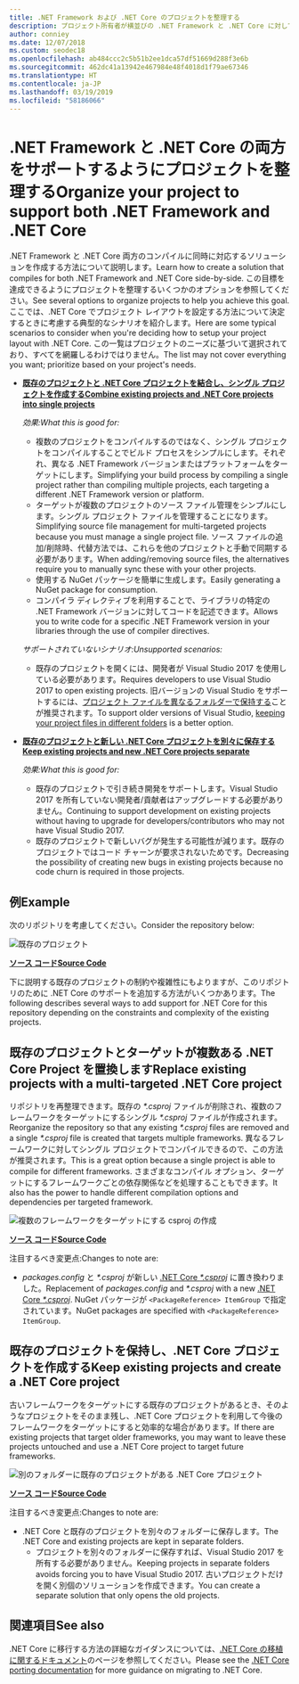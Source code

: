 ```yaml
---
title: .NET Framework および .NET Core のプロジェクトを整理する
description: プロジェクト所有者が横並びの .NET Framework と .NET Core に対してソリューションをコンパイルするときに役立ちます。
author: conniey
ms.date: 12/07/2018
ms.custom: seodec18
ms.openlocfilehash: ab484ccc2c5b51b2ee1dca57df51669d288f3e6b
ms.sourcegitcommit: 462dc41a13942e467984e48f4018d1f79ae67346
ms.translationtype: HT
ms.contentlocale: ja-JP
ms.lasthandoff: 03/19/2019
ms.locfileid: "58186066"
---
```

# <a name="organize-your-project-to-support-both-net-framework-and-net-core"></a><span data-ttu-id="73f03-103">.NET Framework と .NET Core の両方をサポートするようにプロジェクトを整理する</span><span class="sxs-lookup"><span data-stu-id="73f03-103">Organize your project to support both .NET Framework and .NET Core</span></span>

<span data-ttu-id="73f03-104">.NET Framework と .NET Core 両方のコンパイルに同時に対応するソリューションを作成する方法について説明します。</span><span class="sxs-lookup"><span data-stu-id="73f03-104">Learn how to create a solution that compiles for both .NET Framework and .NET Core side-by-side.</span></span> <span data-ttu-id="73f03-105">この目標を達成できるようにプロジェクトを整理するいくつかのオプションを参照してください。</span><span class="sxs-lookup"><span data-stu-id="73f03-105">See several options to organize projects to help you achieve this goal.</span></span> <span data-ttu-id="73f03-106">ここでは、.NET Core でプロジェクト レイアウトを設定する方法について決定するときに考慮する典型的なシナリオを紹介します。</span><span class="sxs-lookup"><span data-stu-id="73f03-106">Here are some typical scenarios to consider when you're deciding how to setup your project layout with .NET Core.</span></span> <span data-ttu-id="73f03-107">この一覧はプロジェクトのニーズに基づいて選択されており、すべてを網羅しるわけではりません。</span><span class="sxs-lookup"><span data-stu-id="73f03-107">The list may not cover everything you want; prioritize based on your project's needs.</span></span>

* [<span data-ttu-id="73f03-108">**既存のプロジェクトと .NET Core プロジェクトを結合し、シングル プロジェクトを作成する**</span><span class="sxs-lookup"><span data-stu-id="73f03-108">**Combine existing projects and .NET Core projects into single projects**</span></span>](#replace-existing-projects-with-a-multi-targeted-net-core-project)

  <span data-ttu-id="73f03-109">*効果:*</span><span class="sxs-lookup"><span data-stu-id="73f03-109">*What this is good for:*</span></span>
  * <span data-ttu-id="73f03-110">複数のプロジェクトをコンパイルするのではなく、シングル プロジェクトをコンパイルすることでビルド プロセスをシンプルにします。それぞれ、異なる .NET Framework バージョンまたはプラットフォームをターゲットにします。</span><span class="sxs-lookup"><span data-stu-id="73f03-110">Simplifying your build process by compiling a single project rather than compiling multiple projects, each targeting a different .NET Framework version or platform.</span></span>
  * <span data-ttu-id="73f03-111">ターゲットが複数のプロジェクトのソース ファイル管理をシンプルにします。シングル プロジェクト ファイルを管理することになります。</span><span class="sxs-lookup"><span data-stu-id="73f03-111">Simplifying source file management for multi-targeted projects because you must manage a single project file.</span></span> <span data-ttu-id="73f03-112">ソース ファイルの追加/削除時、代替方法では、これらを他のプロジェクトと手動で同期する必要があります。</span><span class="sxs-lookup"><span data-stu-id="73f03-112">When adding/removing source files, the alternatives require you to manually sync these with your other projects.</span></span>
  * <span data-ttu-id="73f03-113">使用する NuGet パッケージを簡単に生成します。</span><span class="sxs-lookup"><span data-stu-id="73f03-113">Easily generating a NuGet package for consumption.</span></span>
  * <span data-ttu-id="73f03-114">コンパイラ ディレクティブを利用することで、ライブラリの特定の .NET Framework バージョンに対してコードを記述できます。</span><span class="sxs-lookup"><span data-stu-id="73f03-114">Allows you to write code for a specific .NET Framework version in your libraries through the use of compiler directives.</span></span>

  <span data-ttu-id="73f03-115">*サポートされていないシナリオ:*</span><span class="sxs-lookup"><span data-stu-id="73f03-115">*Unsupported scenarios:*</span></span>
  * <span data-ttu-id="73f03-116">既存のプロジェクトを開くには、開発者が Visual Studio 2017 を使用している必要があります。</span><span class="sxs-lookup"><span data-stu-id="73f03-116">Requires developers to use Visual Studio 2017 to open existing projects.</span></span> <span data-ttu-id="73f03-117">旧バージョンの Visual Studio をサポートするには、[プロジェクト ファイルを異なるフォルダーで保持する](#support-vs)ことが推奨されます。</span><span class="sxs-lookup"><span data-stu-id="73f03-117">To support older versions of Visual Studio, [keeping your project files in different folders](#support-vs) is a better option.</span></span>

* <a name="support-vs"></a><span data-ttu-id="73f03-118">[**既存のプロジェクトと新しい .NET Core プロジェクトを別々に保存する**](#keep-existing-projects-and-create-a-net-core-project)</span><span class="sxs-lookup"><span data-stu-id="73f03-118">[**Keep existing projects and new .NET Core projects separate**](#keep-existing-projects-and-create-a-net-core-project)</span></span>

  <span data-ttu-id="73f03-119">*効果:*</span><span class="sxs-lookup"><span data-stu-id="73f03-119">*What this is good for:*</span></span>
  * <span data-ttu-id="73f03-120">既存のプロジェクトで引き続き開発をサポートします。Visual Studio 2017 を所有していない開発者/貢献者はアップグレードする必要がありません。</span><span class="sxs-lookup"><span data-stu-id="73f03-120">Continuing to support development on existing projects without having to upgrade for developers/contributors who may not have Visual Studio 2017.</span></span>
  * <span data-ttu-id="73f03-121">既存のプロジェクトで新しいバグが発生する可能性が減ります。既存のプロジェクトではコード チャーンが要求されないためです。</span><span class="sxs-lookup"><span data-stu-id="73f03-121">Decreasing the possibility of creating new bugs in existing projects because no code churn is required in those projects.</span></span>

## <a name="example"></a><span data-ttu-id="73f03-122">例</span><span class="sxs-lookup"><span data-stu-id="73f03-122">Example</span></span>

<span data-ttu-id="73f03-123">次のリポジトリを考慮してください。</span><span class="sxs-lookup"><span data-stu-id="73f03-123">Consider the repository below:</span></span>

![既存のプロジェクト](./media/project-structure/existing-project-structure.png)

[<span data-ttu-id="73f03-125">**ソース コード**</span><span class="sxs-lookup"><span data-stu-id="73f03-125">**Source Code**</span></span>](https://github.com/dotnet/samples/tree/master/framework/libraries/migrate-library/)

<span data-ttu-id="73f03-126">下に説明する既存のプロジェクトの制約や複雑性にもよりますが、このリポジトリのために .NET Core のサポートを追加する方法がいくつかあります。</span><span class="sxs-lookup"><span data-stu-id="73f03-126">The following describes several ways to add support for .NET Core for this repository depending on the constraints and complexity of the existing projects.</span></span>

## <a name="replace-existing-projects-with-a-multi-targeted-net-core-project"></a><span data-ttu-id="73f03-127">既存のプロジェクトとターゲットが複数ある .NET Core Project を置換します</span><span class="sxs-lookup"><span data-stu-id="73f03-127">Replace existing projects with a multi-targeted .NET Core project</span></span>

<span data-ttu-id="73f03-128">リポジトリを再整理できます。既存の *\*.csproj* ファイルが削除され、複数のフレームワークをターゲットにするシングル *\*.csproj* ファイルが作成されます。</span><span class="sxs-lookup"><span data-stu-id="73f03-128">Reorganize the repository so that any existing *\*.csproj* files are removed and a single *\*.csproj* file is created that targets multiple frameworks.</span></span> <span data-ttu-id="73f03-129">異なるフレームワークに対してシングル プロジェクトでコンパイルできるので、この方法が推奨されます。</span><span class="sxs-lookup"><span data-stu-id="73f03-129">This is a great option because a single project is able to compile for different frameworks.</span></span> <span data-ttu-id="73f03-130">さまざまなコンパイル オプション、ターゲットにするフレームワークごとの依存関係などを処理することもできます。</span><span class="sxs-lookup"><span data-stu-id="73f03-130">It also has the power to handle different compilation options and dependencies per targeted framework.</span></span>

![複数のフレームワークをターゲットにする csproj の作成](./media/project-structure/multi-targeted-project.png)

[<span data-ttu-id="73f03-132">**ソース コード**</span><span class="sxs-lookup"><span data-stu-id="73f03-132">**Source Code**</span></span>](https://github.com/dotnet/samples/tree/master/framework/libraries/migrate-library-csproj/)

<span data-ttu-id="73f03-133">注目するべき変更点:</span><span class="sxs-lookup"><span data-stu-id="73f03-133">Changes to note are:</span></span>

* <span data-ttu-id="73f03-134">*packages.config* と *\*.csproj* が新しい [.NET Core *\*.csproj*](https://github.com/dotnet/samples/tree/master/framework/libraries/migrate-library-csproj/src/Car/Car.csproj) に置き換わりました。</span><span class="sxs-lookup"><span data-stu-id="73f03-134">Replacement of *packages.config* and *\*.csproj* with a new [.NET Core *\*.csproj*](https://github.com/dotnet/samples/tree/master/framework/libraries/migrate-library-csproj/src/Car/Car.csproj).</span></span> <span data-ttu-id="73f03-135">NuGet パッケージが `<PackageReference> ItemGroup` で指定されています。</span><span class="sxs-lookup"><span data-stu-id="73f03-135">NuGet packages are specified with `<PackageReference> ItemGroup`.</span></span>

## <a name="keep-existing-projects-and-create-a-net-core-project"></a><span data-ttu-id="73f03-136">既存のプロジェクトを保持し、.NET Core プロジェクトを作成する</span><span class="sxs-lookup"><span data-stu-id="73f03-136">Keep existing projects and create a .NET Core project</span></span>

<span data-ttu-id="73f03-137">古いフレームワークをターゲットにする既存のプロジェクトがあるとき、そのようなプロジェクトをそのまま残し、.NET Core プロジェクトを利用して今後のフレームワークをターゲットにすると効率的な場合があります。</span><span class="sxs-lookup"><span data-stu-id="73f03-137">If there are existing projects that target older frameworks, you may want to leave these projects untouched and use a .NET Core project to target future frameworks.</span></span>

![別のフォルダーに既存のプロジェクトがある .NET Core プロジェクト](./media/project-structure/separate-projects-same-source.png)

[<span data-ttu-id="73f03-139">**ソース コード**</span><span class="sxs-lookup"><span data-stu-id="73f03-139">**Source Code**</span></span>](https://github.com/dotnet/samples/tree/master/framework/libraries/migrate-library-csproj-keep-existing/)

<span data-ttu-id="73f03-140">注目するべき変更点:</span><span class="sxs-lookup"><span data-stu-id="73f03-140">Changes to note are:</span></span>

* <span data-ttu-id="73f03-141">.NET Core と既存のプロジェクトを別々のフォルダーに保存します。</span><span class="sxs-lookup"><span data-stu-id="73f03-141">The .NET Core and existing projects are kept in separate folders.</span></span>
  * <span data-ttu-id="73f03-142">プロジェクトを別々のフォルダーに保存すれば、Visual Studio 2017 を所有する必要がありません。</span><span class="sxs-lookup"><span data-stu-id="73f03-142">Keeping projects in separate folders avoids forcing you to have Visual Studio 2017.</span></span> <span data-ttu-id="73f03-143">古いプロジェクトだけを開く別個のソリューションを作成できます。</span><span class="sxs-lookup"><span data-stu-id="73f03-143">You can create a separate solution that only opens the old projects.</span></span>

## <a name="see-also"></a><span data-ttu-id="73f03-144">関連項目</span><span class="sxs-lookup"><span data-stu-id="73f03-144">See also</span></span>

<span data-ttu-id="73f03-145">.NET Core に移行する方法の詳細なガイダンスについては、[.NET Core の移植に関するドキュメント](index.md)のページを参照してください。</span><span class="sxs-lookup"><span data-stu-id="73f03-145">Please see the [.NET Core porting documentation](index.md) for more guidance on migrating to .NET Core.</span></span>
